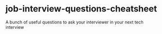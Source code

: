 # job-interview-questions-cheatsheet
A bunch of useful questions to ask your interviewer in your next tech interview
